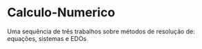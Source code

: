 # Calculo-Numerico
Uma sequência de três trabalhos sobre métodos de resolução de: equações, sistemas e EDOs
